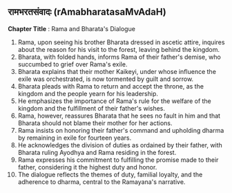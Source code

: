 ## रामभरतसंवादः (rAmabharatasaMvAdaH)

**Chapter Title** : Rama and Bharata's Dialogue

1. Rama, upon seeing his brother Bharata dressed in ascetic attire, inquires about the reason for his visit to the forest, leaving behind the kingdom.
2. Bharata, with folded hands, informs Rama of their father's demise, who succumbed to grief over Rama's exile.
3. Bharata explains that their mother Kaikeyi, under whose influence the exile was orchestrated, is now tormented by guilt and sorrow.
4. Bharata pleads with Rama to return and accept the throne, as the kingdom and the people yearn for his leadership.
5. He emphasizes the importance of Rama's rule for the welfare of the kingdom and the fulfillment of their father's wishes.
6. Rama, however, reassures Bharata that he sees no fault in him and that Bharata should not blame their mother for her actions.
7. Rama insists on honoring their father's command and upholding dharma by remaining in exile for fourteen years.
8. He acknowledges the division of duties as ordained by their father, with Bharata ruling Ayodhya and Rama residing in the forest.
9. Rama expresses his commitment to fulfilling the promise made to their father, considering it the highest duty and honor.
10. The dialogue reflects the themes of duty, familial loyalty, and the adherence to dharma, central to the Ramayana's narrative.
